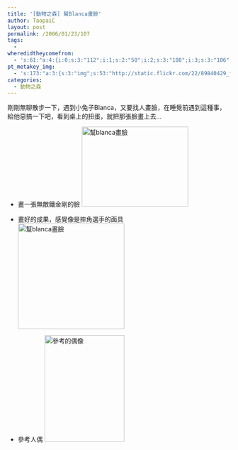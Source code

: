 ```yaml
---
title: '[動物之森] 幫Blanca畫臉'
author: TaopaiC
layout: post
permalink: /2006/01/23/107
tags:
  - 
wheredidtheycomefrom:
  - 's:61:"a:4:{i:0;s:3:"112";i:1;s:2:"50";i:2;s:3:"108";i:3;s:3:"106";}";'
pt_metakey_img:
  - 's:173:"a:3:{s:3:"img";s:53:"http://static.flickr.com/22/89840429_ff0ce74717_m.jpg";s:3:"alt";s:15:"幫blanca畫臉";s:3:"url";s:45:"http://www.flickr.com/photos/taopaic/89840429";}";'
categories:
  - 動物之森
---
```

剛剛無聊散步一下，遇到小兔子Blanca，又要找人畫臉，在睡覺前遇到這種事，給他惡搞一下吧，看到桌上的扭蛋，就把那張臉畫上去&#8230;

*   畫一張無敵鐵金剛的臉
[<img src="http://static.flickr.com/22/89840429_ff0ce74717_m.jpg" width="240" height="180" alt="幫blanca畫臉" border="0" />][1]  
<!--more-->

*   畫好的成果，感覺像是摔角選手的面具
[<img src="http://static.flickr.com/33/89840431_a1f847fe9e_m.jpg" width="240" height="238" alt="幫blanca畫臉" border="0" />][2] 

*   參考人偶
[<img src="http://static.flickr.com/41/89847784_a186389a20_m.jpg" width="180" height="240" alt="參考的偶像" border="0" />][3] </ul>

 [1]: http://www.flickr.com/photos/taopaic/89840429
 [2]: http://www.flickr.com/photos/taopaic/89840431
 [3]: http://www.flickr.com/photos/taopaic/89847784